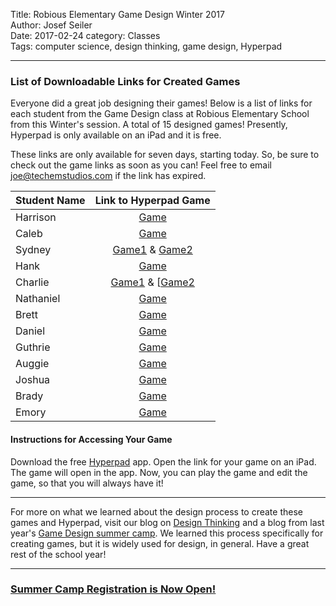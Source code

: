Title: Robious Elementary Game Design Winter 2017       
Author: Josef Seiler  
Date: 2017-02-24
category: Classes  
Tags: computer science, design thinking, game design, Hyperpad    

***  

### List of Downloadable Links for Created Games    

Everyone did a great job designing their games! Below is a list of links for each student from the Game Design class at Robious Elementary School from this Winter's session. A total of 15 designed games! Presently, Hyperpad is only available on an iPad and it is free.  

These links are only available for seven days, starting today. So, be sure to check out the game links as soon as you can! Feel free to email joe@techemstudios.com if the link has expired.  

| Student Name        | Link to Hyperpad Game    |
| ------------- |:-------------:|
| Harrison      | [Game](http://bit.ly/2li6utw) |
| Caleb      | [Game](http://bit.ly/2lieJFP)      |
| Sydney | [Game1](http://bit.ly/2li8yBX) & [Game2](http://bit.ly/2liaIl4)      |   
| Hank      | [Game](http://bit.ly/2lifj6t) |
| Charlie      | [Game1](http://bit.ly/2linr7b) & [[Game2](http://bit.ly/2liddUk)      |
| Nathaniel | [Game](http://bit.ly/2lijorC)      |
| Brett | [Game](http://bit.ly/2lineke)      |
| Daniel | [Game](http://bit.ly/2li1kOo)      |
| Guthrie | [Game](http://bit.ly/2libChr)      |
| Auggie | [Game](http://bit.ly/2libE94)      |
| Joshua | [Game](http://bit.ly/2lijLlL)      |
| Brady | [Game](http://bit.ly/2kUU7rq)      |
| Emory | [Game](http://bit.ly/2kV0kDy)      |    

#### Instructions for Accessing Your Game  

Download the free [Hyperpad](https://itunes.apple.com/app/apple-store/id886106438?mt=8) app. Open the link for your game on an iPad. The game will open in the app. Now, you can play the game and edit the game, so that you will always have it!  

***  

For more on what we learned about the design process to create these games and Hyperpad, visit our blog on [Design Thinking](http://blog.techemstudios.com/design-thinking-outline.html) and a blog from last year's [Game Design summer camp](http://blog.techemstudios.com/design-thinking-and-gaming-camp.html). We learned this process specifically for creating games, but it is widely used for design, in general. Have a great rest of the school year!  

***  

### [Summer Camp Registration is Now Open!](http://register.techemstudios.com/)  
